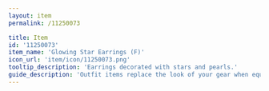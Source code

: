 ```yaml
---
layout: item
permalink: /11250073

title: Item
id: '11250073'
item_name: 'Glowing Star Earrings (F)'
icon_url: 'item/icon/11250073.png'
tooltip_description: 'Earrings decorated with stars and pearls.'
guide_description: 'Outfit items replace the look of your gear when equipped.'
---
```

